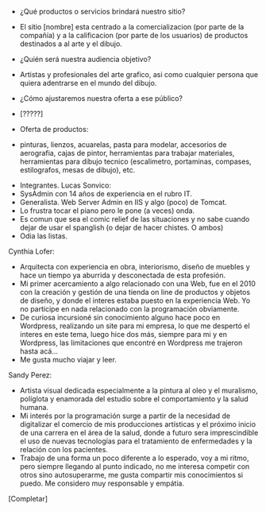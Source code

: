 - ¿Qué productos o servicios brindará nuestro sitio?
* El sitio [nombre] esta centrado a la comercializacion (por parte de la compañía) y a la calificacion (por parte de los usuarios) de productos destinados a al arte y el dibujo. 

- ¿Quién será nuestra audiencia objetivo? 
* Artistas y profesionales del arte grafico, asi como cualquier persona que quiera adentrarse en el mundo del dibujo.

- ¿Cómo ajustaremos nuestra oferta a ese público?
* [?????]

- Oferta de productos: 
* pinturas, lienzos, acuarelas, pasta para modelar, accesorios de aerografia, cajas de pintor, herramientas para trabajar materiales, herramientas para dibujo tecnico (escalimetro, portaminas, compases, estilografos, mesas de dibujo), etc.

-  Integrantes. 
Lucas Sonvico:
- SysAdmin con 14 años de experiencia en el rubro IT. 
- Generalista. Web Server Admin en IIS y algo (poco) de Tomcat. 
- Lo frustra tocar el piano pero le pone (a veces) onda. 
- Es comun que sea el comic relief de las situaciones y no sabe cuando dejar de usar el spanglish (o dejar de hacer chistes. O ambos)
- Odia las listas.

Cynthia Lofer:
- Arquitecta con experiencia en obra, interiorismo, diseño de muebles y hace un tiempo ya aburrida y desconectada de esta profesión.
- Mi primer acercamiento a algo relacionado con una Web, fue en el 2010 con la creación y gestión de una tienda on line de productos y objetos de diseño, y donde el interes estaba puesto en la experiencia Web. Yo no participe en nada relacionado con la programación obviamente.
- De curiosa incursioné sin conocimiento alguno hace poco en Wordpress, realizando un site para mi empresa, lo que me despertó el interes en este tema, luego hice dos más, siempre para mi y en Wordpress, las limitaciones que encontré en Wordpress me trajeron hasta acá...
- Me gusta mucho viajar y leer.

Sandy Perez: 
- Artista visual dedicada especialmente a la pintura al oleo y el muralismo, políglota y enamorada del estudio sobre el comportamiento y la salud humana.  
- Mi interés por la programación surge a partir de la necesidad de digitalizar el comercio de mis producciones artísticas y el próximo inicio de una carrera en el área de la salud, donde a futuro sera imprescindible el uso de nuevas tecnologías para el tratamiento de enfermedades y la relación con los pacientes. 
- Trabajo de una forma un poco diferente a lo esperado, voy a mi ritmo, pero siempre llegando al punto indicado, no me interesa competir con otros sino autosuperarme, me gusta compartir mis conocimientos si puedo. Me considero muy responsable y empátia. 

 
[Completar]
